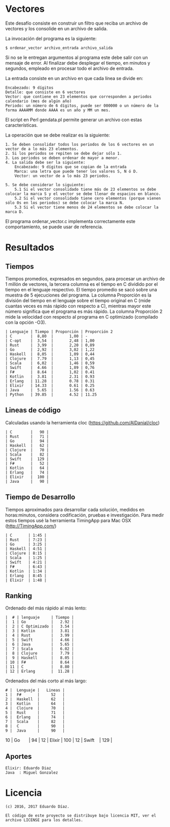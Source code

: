 # Vectores

Este desafío consiste en construir un filtro que reciba un archivo de vectores y los consolide en un archivo de salida.

La invocación del programa es la siguiente:

    $ ordenar_vector archivo_entrada archivo_salida

Si no se le entregan argumentos al programa este debe salir con un mensaje de error.
Al finalizar debe desplegar el tiempo, en minutos y segundos, empleado en procesar todo el archivo de entrada.

La entrada consiste en un archivo en que cada línea se divide en:

    Encabezado: 9 dígitos
    Detalle: que consiste en 6 vectores
    Vector: que contiene en 23 elementos que corresponden a periodos calendario (mes de algún año)
    Periodo: un número de 6 dígitos, puede ser 000000 o un número de la forma AAAAMM donde AAAA es un año y MM un mes.

El script en Perl gendata.pl permite generar un archivo con estas características.

La operación que se debe realizar es la siguiente:

    1. Se deben consolidar todos los periodos de los 6 vectores en un vector de a lo más 23 elementos.
    2. Si los periodos se repiten se debe dejar sólo 1.
    3. Los periodos se deben ordenar de mayor a menor.
    4. La salida debe ser la siguiente:
        Encabezado: 9 dígitos que se copian de la entrada
        Marca: una letra que puede tener los valores S, N ó D.
        Vector: un vector de a lo más 23 periodos.

    5. Se debe considerar lo siguiente:
        5.1 Si el vector consolidado tiene más de 23 elementos se debe colocar la marca S y el vector se debe llenar de espacios en blanco.
        5.2 Si el vector consolidado tiene cero elementos (porque vienen sólo 0s en los periodos) se debe colocar la marca N.
        5.3 Si el vector tiene menos de 24 elementos se debe colocar la marca D.

El programa ordenar_vector.c implementa correctamente este comportamiento, se puede usar de referencia.


# Resultados

## Tiempos

Tiempos promedios, expresados en segundos, para procesar un archivo de 1 millón de vectores, la tercera columna es el tiempo en C dividido por el tiempo en el lenguaje respectivo. El tiempo promedio se sacó sobre una muestra de 5 ejecuciones del programa. La columna Proporción es la división del tiempo en el lenguaje sobre el tiempo original en C (mide cuantas veces es más rápido con respecto a C), mientras mayor este número significa que el programa es más rápido. La columna Proporción 2 mide la velocidad con respecto al programa en C optimizado (compilado con la opción -O3).

    | Lenguaje | Tiempo | Proporción | Proporción 2
    | C        |  8,80  |       1,00 | -
    | C-opt    |  3,54  |       2,48 | 1,00
    | Rust     |  3,99  |       2,20 | 0,89
    | Go       |  2,92  |       3,02 | 1,22
    | Haskell  |  8,05  |       1,09 | 0,44
    | Clojure  |  7.79  |       1,13 | 0,45
    | Scala    |  6,02  |       1,46 | 0,59
    | Swift    |  4.66  |       1,89 | 0,76
    | F#       |  8.64  |       1,02 | 0.41
    | Kotlin   |  3.81  |       2.31 | 0.93
    | Erlang   | 11.28  |       0.78 | 0.31
    | Elixir   | 14.33  |       0.61 | 0.25
    | Java     |  5.65  |       1.56 | 0.63
    | Python   | 39.85  |       4.52 | 11.25 

## Lineas de código

Calculadas usando la herramienta cloc (https://github.com/AlDanial/cloc)

    | C        |   90 |
    | Rust     |   71 |
    | Go       |   94 |
    | Haskell  |   62 |
    | Clojure  |   70 | 
    | Scala    |   82 | 
    | Swift    |  129 |
    | F#       |   52 |
    | Kotlin   |   64 |
    | Erlang   |   74 |
    | Elixir   |  100 |
    | Java     |   90 |

## Tiempo de Desarrollo

Tiempos aproximados para desarrollar cada solución, medidos en horas:minutos, considera codificación, pruebas e investigación.
Para medir estos tiempos usé la herramienta TimingApp para Mac OSX (http://TimingApp.com/)

    | C       | 1:45 |
    | Rust    | 7:23 |
    | Go      | 3:25 |
    | Haskell | 4:51 |
    | Clojure | 8:15 |
    | Scala   | 1:25 |
    | Swift   | 4:21 |
    | F#      | 6:43 |
    | Kotlin  | 1:34 |
    | Erlang  | 8:45 |
    | Elixir  | 1:48 |

## Ranking

Ordenado del más rápido al más lento:

    |  # | lenguaje     | Tiempo |
    |  1 | Go           |   2.92 |
    |  2 | C Optimizado |   3.54 |
    |  3 | Kotlin       |   3.81 |
    |  4 | Rust         |   3.99 |
    |  5 | Swift        |   4.66 |
    |  6 | Java         |   5.65 |
    |  7 | Scala        |   6.02 |
    |  8 | Clojure      |   7.79 |
    |  9 | Haskell      |   8.05 |
    | 10 | F#           |   8.64 |
    | 11 | C            |   8.80 |
    | 12 | Erlang       |  11.28 |

Ordenados del más corto al más largo:

    # |  Lenguaje |   Lineas |
    1 |  F#       |     52   |
    2 |  Haskell  |     62   |   
    3 |  Kotlin   |     64   |
    4 |  Clojure  |     70   |
    5 |  Rust     |     71   |
    6 |  Erlang   |     74   |
    7 |  Scala    |     82   |
    8 |  C        |     90   |
    9 |  Java     |     90   |
   10 |  Go       |     94   |
   12 |  Elixir   |    100   |
   12 |  Swift    |    129   |

## Aportes

    Elixir: Eduardo Diaz
    Java  : Miguel Gonzalez

# Licencia

	(c) 2016, 2017 Eduardo Díaz.

	El código de este proyecto se distribuye bajo licencia MIT, ver el archivo LICENSE para los detalles.


